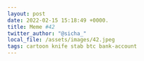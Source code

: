 ```yaml
---
layout: post
date: 2022-02-15 15:18:49 +0000.
title: Meme #42
twitter_author: "@sicha_"
local_file: /assets/images/42.jpeg
tags: cartoon knife stab btc bank-account
---
```

